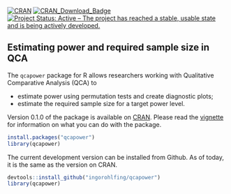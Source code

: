 [![CRAN](http://www.r-pkg.org/badges/version/qcapower)](https://cran.r-project.org/package=qcapower)
[![CRAN\_Download\_Badge](http://cranlogs.r-pkg.org/badges/qcapower)](https://CRAN.R-project.org/package=qcapower)
[![Project Status: Active – The project has reached a stable, usable state and is being actively developed.](https://www.repostatus.org/badges/latest/active.svg)](https://www.repostatus.org/#active)

## Estimating power and required sample size in QCA
The `qcapower` package for R allows researchers working with Qualitative Comparative Analysis (QCA) to 

* estimate power using permutation tests and create diagnostic plots;
* estimate the required sample size for a target power level.

Version 0.1.0 of the package is available on [CRAN](https://cran.r-project.org/package=qcapower). Please read the [vignette](https://cran.r-project.org/web/packages/qcapower/vignettes/Introduction.html) for information on what you can do with the package.

```r
install.packages("qcapower")
library(qcapower)
```

The current development version can be installed from Github. As of today, it is the same as the version on CRAN.

```r
devtools::install_github("ingorohlfing/qcapower")
library(qcapower)
```
